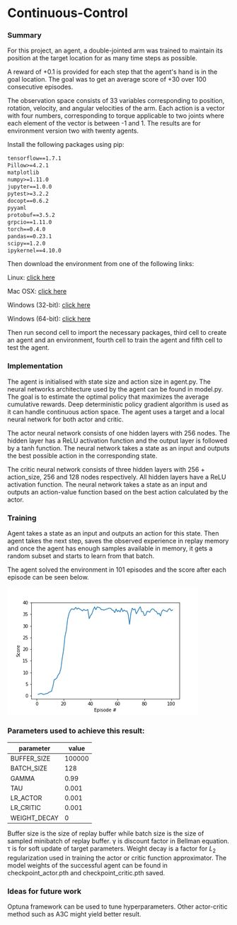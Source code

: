 # Continuous-Control
### Summary
For this project, an agent, a double-jointed arm was trained to maintain its position at the target location for as many time steps as possible.

A reward of +0.1 is provided for each step that the agent's hand is in the goal location. The goal was to get an average score of +30 over 100 consecutive episodes.

The observation space consists of 33 variables corresponding to position, rotation, velocity, and angular velocities of the arm. Each action is a vector with four numbers, corresponding to torque applicable to two joints where each element of the vector is between -1 and 1. The results are for environment version two with twenty agents.

Install the following packages using pip:
```
tensorflow==1.7.1
Pillow>=4.2.1
matplotlib
numpy>=1.11.0
jupyter==1.0.0
pytest>=3.2.2
docopt==0.6.2
pyyaml
protobuf==3.5.2
grpcio==1.11.0
torch==0.4.0
pandas==0.23.1
scipy==1.2.0
ipykernel==4.10.0
```
Then download the environment from one of the following links:

Linux: [click here](https://s3-us-west-1.amazonaws.com/udacity-drlnd/P2/Reacher/Reacher_Linux.zip)
    
Mac OSX: [click here](https://s3-us-west-1.amazonaws.com/udacity-drlnd/P2/Reacher/Reacher.app.zip)
    
Windows (32-bit): [click here](https://s3-us-west-1.amazonaws.com/udacity-drlnd/P2/Reacher/Reacher_Windows_x86.zip)
    
Windows (64-bit): [click here](https://s3-us-west-1.amazonaws.com/udacity-drlnd/P2/Reacher/Reacher_Windows_x86_64.zip)

Then run second cell to import the necessary packages, third cell to create an agent and an environment, fourth cell to train the agent and fifth cell to test the agent.

### Implementation
The agent is initialised with state size and action size in agent.py. The neural networks architecture used by the agent can be found in model.py. The goal is to estimate the optimal policy that maximizes the average cumulative rewards. Deep deterministic policy gradient algorithm is used as it can handle continuous action space. The agent uses a target and a local neural network for both actor and critic.

The actor neural network consists of one hidden layers with 256 nodes. The hidden layer has a ReLU activation function and the output layer is followed by a tanh function. The neural network takes a state as an input and outputs the best possible action in the corresponding state.

The critic neural network consists of three hidden layers with 256 + action_size, 256 and 128 nodes respectively. All hidden layers have a ReLU activation function. The neural network takes a state as an input and outputs an action-value function based on the best action calculated by the actor.

### Training
Agent takes a state as an input and outputs an action for this state. Then agent takes the next step, saves the observed experience in replay memory and once the agent has enough samples available in memory, it gets a random subset and starts to learn from that batch.

The agent solved the environment in 101 episodes and the score after each episode can be seen below.

![score](score.png)

### Parameters used to achieve this result:
| parameter | value |
| --- | --- |
| BUFFER_SIZE | 100000 |
| BATCH_SIZE | 128 |
| GAMMA | 0.99 |
| TAU | 0.001 |
| LR_ACTOR | 0.001 |
| LR_CRITIC | 0.001 |
| WEIGHT_DECAY | 0 |

Buffer size is the size of replay buffer while batch size is the size of sampled minibatch of replay buffer. &gamma; is discount factor in Bellman equation. &tau; is for soft update of target parameters. Weight decay is a factor for $L_{2}$ regularization used in training the actor or critic function approximator. The model weights of the successful agent can be found in checkpoint_actor.pth and checkpoint_critic.pth saved.

### Ideas for future work
Optuna framework can be used to tune hyperparameters. Other actor-critic method such as A3C might yield better result.